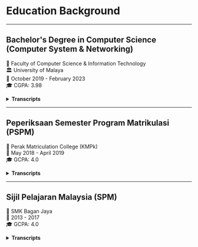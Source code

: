 # Education Background


<!--more-->

***

## **Bachelor's Degree in Computer Science (Computer System & Networking)**
:school: Faculty of Computer Science & Information Technology  
:classical_building: University of Malaya  
:date: October 2019 - February 2023  
:mortar_board: CGPA: 3.98  

<details><summary><strong>Transcripts</strong></summary>
<p><strong>Core</strong></p>
<ol>
  <li>Network Technology Foundation: A</li>
  <li>Network Security: A+</li>
  <li>Advanced Network Technology: A+</li>
  <li>Cryptography: A+</li>
  <li>Computer Penetration: A+</li>
  <li>Computing Mathematics: A+</li>
  <li>Probability and Statistics: A</li>
  <li>Information Systems: A</li>
  <li>Internet Technology: A+</li>
  <li>Database: A</li>
  <li>Fundamentals of Programming: A+</li>
  <li>Fundamentals of Artificial Intelligence: A+</li>
  <li>Data Structure: A+</li>
  <li>Software Modelling: A</li>
  <li>Algorithm Design and Analysis: A</li>
  <li>Digital Design and Hardware Description Language: A</li>
  <li>Soft Computing: A+</li>
  <li>Computer Systems and Organization: A</li>
  <li>Computer System Architecture: A</li>
  <li>Operating Systems: A</li>
  <li>Embedded System Programming: A</li>
</ol>
<p><strong>Language Studies</strong></p>
<ol>
  <li>Mastering English VI: A</li>
  <li>Technical Writing Skills in English: A-</li>
  <li>Basic Korean Language: A</li>
</ol>
<p><strong>misc.</strong></p>
<ol>
  <li>Academic Project I: A+</li>
  <li>Industrial Training: A+</li>
  <li>Basic Entrepreneurship Enculturation: A</li>
  <li>Community Server: A+</li>
  <li>The Islamic and Asian Civilization: A-</li>
  <li>Information Literay: A+</li>
  <li>Social Engagement: A</li>
  <li>Appeciation of Ethics and Civilizations: A</li>
  <li>Thinking and Communication Skills: A</li>
  <li>Project Management: A-</li>
</ol>
</details>
        
***

## **Peperiksaan Semester Program Matrikulasi (PSPM)**
:school: Perak Matriculation College (KMPk)  
:date: May 2018 - April 2019  
:mortar_board: GCPA: 4.0

<details><summary><strong>Transcripts</strong></summary>
<ol>
  <li>Computer Science: A</li>
  <li>Chemistry: A</li>
  <li>Physics: A</li>
  <li>Mathematics: A</li>
  <li>English: A-</li>
</ol>
</details>

***

## **Sijil Pelajaran Malaysia (SPM)**
:school: SMK Bagan Jaya  
:date: 2013 - 2017  
:mortar_board: GCPA: 4.0  

<details><summary><strong>Transcripts</strong></summary>
<ol>
  <li>Chemistry: A+</li>
  <li>Physics: A+</li>
  <li>Biology: A</li>
  <li>Additional Maths: A+</li>
  <li>Modern Maths: A+</li>
  <li>English: A</li>
  <li>History: A</li>
  <li>Moral: B+</li>
  <li>Malay: B+</li>
  <li>Chinese: B</li>
</ol>
</details>
